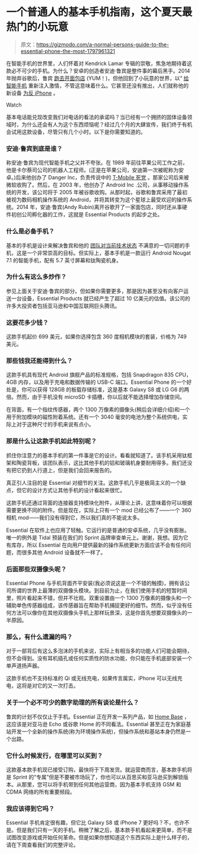 # 一个普通人的基本手机指南，这个夏天最热门的小玩意

> 原文：<https://gizmodo.com/a-normal-persons-guide-to-the-essential-phone-the-most-1797961321>

在智能手机的世界里，人们怀着对 Kendrick Lamar 专辑的崇敬，焦急地期待着这款必不可少的手机。为什么？安卓的创造者安迪·鲁宾是整件事的幕后黑手。2014 年抛弃谷歌后，鲁宾 [跑去开面包店](https://www.yelp.com/biz/voyageur-du-temps-los-altos) (YUM！)，但他回到了小玩意的世界，以“ [给智能手机](https://www.essential.com/blog/why-I-started-essential) 重新注入激情，不管这意味着什么。它甚至还没有推出，人们就称他的新设备 [为反 iPhone](http://gizmodo.com/preview/essential-phone-a-normal-persons-guide-to-the-most-hyp-1797961321?rev=1503022930531) 。

Watch

基本电话能兑现改变我们对电话的看法的承诺吗？当已经有一个拥挤的固体设备领域时，为什么还会有人为这个东西烦恼呢？经过几个月的大肆宣传，我们终于有机会试用这款设备，尽管只有几个小时。以下是你需要知道的。

### 安迪·鲁宾到底是谁？

称安迪·鲁宾为现代智能手机之父并不夸张。在 1989 年前往苹果公司工作之前，他是卡尔蔡司公司的机器人工程师。(正是在苹果公司，安迪第一次被昵称为安卓。)后来他创办了 Danger Inc，负责传说中的 [T-Mobile 死党](http://gizmodo.com/the-sidekick-gets-kicked-to-the-curb-5577721) 。那家公司后来被微软收购了。然后，在 2003 年，他创办了 Android Inc .公司，从事移动操作系统的开发，该公司将于 2005 年被谷歌收购。从那时起，谷歌和鲁宾采用了最初被视为数码相机操作系统的 Android，并将其转变为这个星球上最受欢迎的操作系统。2014 年，安迪·鲁宾(Andy Rubin)离开谷歌开了一家面包店，同时还从事硬件初创公司孵化器的工作，这就是 Essential Products 的起步之处。

### **什么是必备手机？**

基本的手机是设计来解决鲁宾和他的 [团队对当前技术状态](https://www.essential.com/blog/why-I-started-essential) 不满意的一切问题的手机，这是一个非常崇高的目标。但实际上，基本手机是一款运行 Android Nougat 7.1 的智能手机，配有 5.7 英寸屏幕和钛陶瓷机身。

### **为什么有这么多炒作？**

参见上面关于安迪·鲁宾的部分。但如果你需要更多，那是因为甚至没有向客户运送一台设备，Essential Products 就已经产生了超过 10 亿美元的估值。该公司的许多大投资者包括亚马逊和中国互联网巨头腾讯。

### 这要花多少钱？

这款手机起价 699 美元，如果你选择包含 360 度相机模块的套装，价格为 749 美元。

### 那些钱我还能得到什么？

这款手机具有现代 Android 旗舰产品的标准规格，包括 Snapdragon 835 CPU，4GB 内存，以及用于充电和数据传输的 USB-C 端口。Essential Phone 的一个好处是，你可以获得 128GB 的板载存储标准，这是基本 Galaxy S8 或 LG G6 的两倍。然而，由于手机没有 microSD 卡插槽，你以后就不能选择增加存储空间。

在背面，有一个指纹传感器，两个 1300 万像素的摄像头(稍后会详细介绍)和一个用于附加模块的磁性附着系统。还有一个 3040 毫安的电池为整个系统供电，实际上对于这种尺寸的手机来说有点小。

### 那是什么让这款手机如此特别呢？

抓住你注意力的基本手机的第一件事是它的设计。看看就知道了。该手机采用钛框架和陶瓷背板，该团队表示，这比其他手机的铝和玻璃机身要耐用得多。我们还没有把它扔到人行道上，但是我们会回来报告的。

真正引人注目的是 Essential 对细节的关注。这款手机几乎是极简主义的一个缺点，但它的设计方式让其他手机的设计看起来很忙。

这款手机还通过背面的连接器支持模块化附件，从理论上讲，这意味着你可以根据需要更换不同的附件。但是现在，实际上只有一个 mod 已经公布了——一个 360 相机 mod——我们没有得到它，所以我们真的不能说太多。

Essential 在软件上也应用了轻触。它运行的是普通的安卓系统，几乎没有膨胀。唯一的例外是 Tidal 预装在我们的 Sprint 品牌审查单元上。谢谢，我想。因为它有库存，所以 Essential 在向用户提供最新的操作系统更新方面应该不会有任何问题，而很多其他 Android 设备就不一样了。

### 后面那些双摄像头呢？

Essential Phone 与手机背面齐平安装(我必须说这是一个不错的触摸)，拥有该公司所谓的世界上最薄的双摄像头模块。到目前为止，在我们使用手机的短暂时间里，照片看起来不错，但并不壮观。双重设置由一个 1300 万像素的摄像头和一个辅助单色传感器组成，该传感器旨在帮助手机捕捉更好的细节。然而，似乎没有任何方法可以像你在其他双摄像头手机上那样玩景深，这是你首先想要双摄像头的一半原因。

### 那么，有什么遗漏的吗？

对于一部背后有这么多泡沫的手机来说，实际上有相当多的功能人们可能会期待，但不会得到。没有耳机插孔或任何实质性的防水功能，你只能在手机底部安装一个单声道扬声器。

这款手机也不支持标准的 Qi 或无线充电，如果传言属实，iPhone 可以无线充电，这将是对它的又一次打击。

### 关于一个必不可少的数字助理的所有谈论是什么？

鲁宾的计划不仅仅止于手机。Essential 正在开发一系列产品，如 [Home Base](https://www.essential.com/home) ，这应该是对亚马逊 Echo 或谷歌 Home 的不同看法。Essential 甚至正在为家庭基站开发一个全新的操作系统(称为环境操作系统)，但操作系统和基站本身仍然是一个出路。

### 它什么时候发行，在哪里可以买到？

这款基本款手机现已接受订购，最快将于下周发货。就运营商而言，基本款手机将是 Sprint 的“专属”但是不要被市场玩了，你也可以从百思买和亚马逊买到解锁版本。从那里，您可以将手机带到任何其他运营商，因为基本手机支持 GSM 和 CDMA 网络的所有重要频段。

### 我应该得到它吗？

Essential 手机肯定很有趣，但它比 Galaxy S8 或 iPhone 7 更好吗？不，也许不是。但是我们只有一天的手机。稍微了解之后，基本款手机看起来更简单，而不是试图改变游戏或开始任何革命。但是如果你想知道这个东西实际上是什么样子的，请在下周查看我们的完整评论。